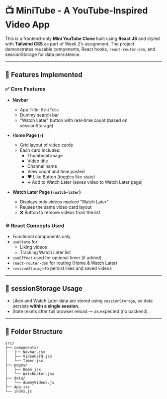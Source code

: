 # 📺 MiniTube - A YouTube-Inspired Video App

This is a frontend-only **Mini YouTube Clone** built using **React JS** and styled with **Tailwind CSS** as part of Week 2’s assignment. The project demonstrates reusable components, React hooks, `react-router-dom`, and sessionStorage for data persistence.

---

## 🔧 Features Implemented

### ✅ Core Features

- **Navbar**
  - App Title: `MiniTube`
  - Dummy search bar
  - "Watch Later" button with real-time count (based on sessionStorage)

- **Home Page (`/`)**
  - Grid layout of video cards
  - Each card includes:
    - Thumbnail image
    - Video title
    - Channel name
    - View count and time posted
    - ❤️ Like Button (toggles like state)
    - ➕ Add to Watch Later (saves video to Watch Later page)

- **Watch Later Page (`/watch-later`)**
  - Displays only videos marked “Watch Later”
  - Reuses the same video card layout
  - ❌ Button to remove videos from the list

### ⚛️ React Concepts Used

- Functional components only
- `useState` for:
  - Liking videos
  - Tracking Watch Later list
- `useEffect` used for optional timer (if added)
- `react-router-dom` for routing (Home & Watch Later)
- `sessionStorage` to persist likes and saved videos

---

## 💾 sessionStorage Usage

- Likes and Watch Later data are stored using `sessionStorage`, so data persists **within a single session**.
- State resets after full browser reload — as expected (no backend).

---

## 📁 Folder Structure

```plaintext
src/
├── components/
│   ├── Navbar.jsx
│   ├── VideoCard.jsx
│   └── Timer.jsx
├── pages/
│   ├── Home.jsx
│   └── WatchLater.jsx
├── data/
│   └── dummyVideos.js
├── App.jsx
└── index.js
